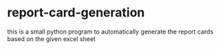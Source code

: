 # report-card-generation
this is a small python program to automatically generate the report cards based on the given excel sheet
